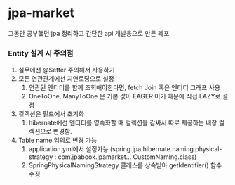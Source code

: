 # jpa-market

그동안 공부했던 jpa 정리하고 간단한 api 개발용으로 만든 레포


### Entity 설계 시 주의점
1. 실무에선 @Setter 주의해서 사용하기
2. 모든 연관관계에선 지연로딩으로 설정
   1. 연관된 엔티티를 함께 조회해야한다면, fetch Join 혹은 엔티티 그래프 사용
   2. OneToOne, ManyToOne 은 기본 값이 EAGER 이기 때문에 직접 LAZY로 설정
3. 컬렉션은 필드에서 초기화
   1. hibernate에선 엔티티를 영속화할 때 컬렉션을 감싸서 따로 제공하는 내장 컬렉션으로 변경함.
4. Table name 임의로 변경 가능
   1. application.yml에서 설정가능 (spring.jpa.hibernate.naming.physical-strategy : com.jpabook.jpamarket... CustomNaming.class)
   2. SpringPhysicalNamingStrategy 클래스를 상속받아 getIdentifier() 함수 수정
